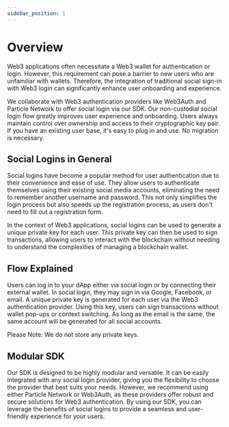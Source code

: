 ```yaml
---
sidebar_position: 1
---
```


# Overview

Web3 applications often necessitate a Web3 wallet for authentication or login. However, this requirement can pose a barrier to new users who are unfamiliar with wallets. Therefore, the integration of traditional social sign-in with Web3 login can significantly enhance user onboarding and experience.

We collaborate with Web3 authentication providers like Web3Auth and Particle Network to offer social login via our SDK. Our non-custodial social login flow greatly improves user experience and onboarding. Users always maintain control over ownership and access to their cryptographic key pair. If you have an existing user base, it's easy to plug in and use. No migration is necessary.

## Social Logins in General

Social logins have become a popular method for user authentication due to their convenience and ease of use. They allow users to authenticate themselves using their existing social media accounts, eliminating the need to remember another username and password. This not only simplifies the login process but also speeds up the registration process, as users don't need to fill out a registration form.

In the context of Web3 applications, social logins can be used to generate a unique private key for each user. This private key can then be used to sign transactions, allowing users to interact with the blockchain without needing to understand the complexities of managing a blockchain wallet.

## Flow Explained

Users can log in to your dApp either via social login or by connecting their external wallet. In social login, they may sign in via Google, Facebook, or email. A unique private key is generated for each user via the Web3 authentication provider. Using this key, users can sign transactions without wallet pop-ups or context switching. As long as the email is the same, the same account will be generated for all social accounts.

Please Note: We do not store any private keys.

## Modular SDK

Our SDK is designed to be highly modular and versatile. It can be easily integrated with any social login provider, giving you the flexibility to choose the provider that best suits your needs. However, we recommend using either Particle Network or Web3Auth, as these providers offer robust and secure solutions for Web3 authentication. By using our SDK, you can leverage the benefits of social logins to provide a seamless and user-friendly experience for your users.


